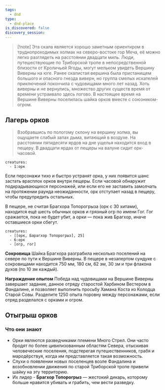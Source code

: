 ```yaml
---
tags:
  - dnd
type:
  - dnd-place
is_discovered: false
discovery_session:
---
```


> [!note] Эта скала является хорошо заметным ориентиром в труднопроходимых холмах на северо-востоке гор Меча, её можно легко разглядеть на расстоянии двадцати миль. Люди, путешествующие по Триборской тропе в непосредственной близости от Кроличьей Ягоды, могут мельком увидеть Вершину Виверны на юге. Ранее скалистая вершина была пристанищем большого и опасного гнезда виверн, но группа смелых искателей приключений покончила с чудовищами много лет назад. Хоть виверны и не вернулись, множество других существ время от времени устраивало здесь логово. В настоящее время на Вершине Виверны поселилась шайка орков вместе с союзником-огром.


## Лагерь орков 

>Взобравшись по пологому склону на вершину холма, вы ощущаете слабый запах дыма, витающий в воздухе. На расстоянии пятидесяти ярдов на дне ущелья находится вход в пещеру. В двадцати ярдах от пещеры на валуне сидит орк-часовой.


``` encounter
creatures:
  - 1:орк
```


Если персонажи тихо и быстро устранят орка, у них появится шанс застать врасплох орков внутри пещеры. Если часовой обнаружит подкрадывающихся персонажей, или если его не заставить замолчать на протяжении раунда неожиданности, орк отступает назад в пещеру, чтобы предупредить остальных.

В пещере, не считая Брагхора Топорогрыза (орк с 30 хитами), находится ещё шесть обычных орков и грязный огр по имени Гог. Гог сражается, пока не будет убит, а орки — пока жив Брагхор, иначе оставшиеся орки сбегут.



``` encounter
creatures:
  - [[орк, Барагхор Топорогрыз], 25]
  - 6:орк
  - [огр, гог]
```


**Сокровища** 
Шайка Брагхора разграбила несколько поселений на севере по пути к Вершине Виверны. В пещере в незапертом сундуке с сокровищами находится 750 мм, 180 см, 62 эм, 30 зм и три флакона духов (по 10 зм каждый).

**Награждение опытом** 
Победа над чудовищами на Вершине Виверны завершает задание, данное отряду старостой Харбином Вестером в Фандалине, и позволяет выполнить просьбу Хамана Коста из Колодца Старой Совы. Разделите 1250 опыта поровну между персонажами, если отряд разделался с орками и огром.

## Отыгрыш орков

### Что они знают
- Орки являются разведчиками племени Много Стрел. Они часто бродят по более цивилизованным областям Севера, отыскивая человеческие поселения, подстерегая путешественников, грабя и мародёрствуя, когда им представляется такая возможность.
- Слухи о появлении новых поселенцев возле Фандалина и возобновлении движения по старой Триборской тропе привели шайку на эту территорию. 
- Их лидер - **Брагхор Топорогрыз** — жестокий дикарь, которому больше нравится убивать и грабить, чем вести разведку. 
